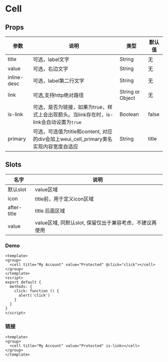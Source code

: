 # Cell

## Props

| 参数         | 说明                  | 类型        | 默认值 |
| ----------- | ---------------------- | ---------- | ------- |
| title | 可选，label文字 | String | 无 |
| value | 可选，右边文字 | String | 无 |
| inline-desc | 可选，label第二行文字 | String | 无 |
| link | 可选,支持http绝对路径 | String or Object | 无 |
| is-link | 可选，是否为链接，如果为true，样式上会出现箭头。当link存在时，is-link会自动设置为`true`  | Boolean  | false |
| primary | 可选，可选值为title和content, 对应的div会加上weui_cell_primary类名实现内容宽度自适应 | String | title |

## Slots

|    名字    | 说明                  | 
| ----------- | ------------------- | 
| 默认slot | value区域 |
| icon | title前，用于定义icon区域 |
| after-title | title 后面区域 |
| value | value区域, 同默认slot, 保留仅出于兼容考虑，不建议再使用 |

### Demo

``` vux height=65 components=Group,Cell
<template>
<group>
  <cell title="My Account" value="Protected" @click="click"></cell>
</group>
</template>
<script>
export default {
  methods: {
    click: function () {
      alert('click')
    }
  }
}
</script>
```
### 链接

``` vux height=65 components=Group,Cell
<template>
<group>
  <cell title="My Account" value="Protected" is-link></cell>
</group>
</template>
```